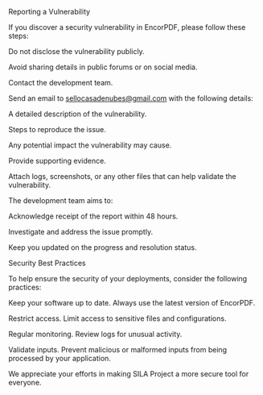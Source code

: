 Reporting a Vulnerability

If you discover a security vulnerability in EncorPDF, please follow these steps:

Do not disclose the vulnerability publicly.

Avoid sharing details in public forums or on social media.

Contact the development team.

Send an email to <sellocasadenubes@gmail.com> with the following details:

A detailed description of the vulnerability.

Steps to reproduce the issue.

Any potential impact the vulnerability may cause.

Provide supporting evidence.

Attach logs, screenshots, or any other files that can help validate the vulnerability.

The development team aims to:

Acknowledge receipt of the report within 48 hours.

Investigate and address the issue promptly.

Keep you updated on the progress and resolution status.

Security Best Practices

To help ensure the security of your deployments, consider the following practices:

Keep your software up to date. Always use the latest version of EncorPDF.

Restrict access. Limit access to sensitive files and configurations.

Regular monitoring. Review logs for unusual activity.

Validate inputs. Prevent malicious or malformed inputs from being processed by your application.

We appreciate your efforts in making SILA Project a more secure tool for everyone.
